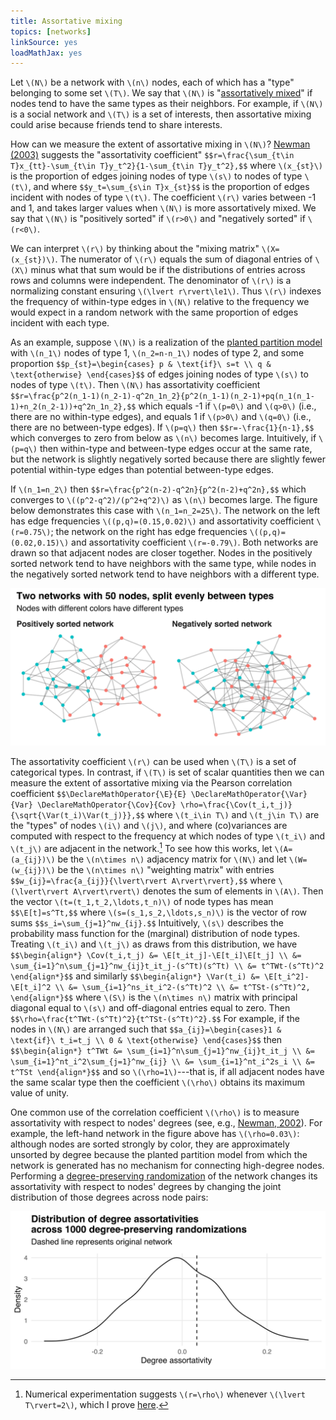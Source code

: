 ```yaml
---
title: Assortative mixing
topics: [networks]
linkSource: yes
loadMathJax: yes
---
```


Let `\(N\)` be a network with `\(n\)` nodes, each of which has a "type" belonging to some set `\(T\)`.
We say that `\(N\)` is "[assortatively mixed](https://en.wikipedia.org/wiki/Assortative_mixing)" if nodes tend to have the same types as their neighbors.
For example, if `\(N\)` is a social network and `\(T\)` is a set of interests, then assortative mixing could arise because friends tend to share interests.

How can we measure the extent of assortative mixing in `\(N\)`?
[Newman (2003)](https://doi.org/10.1103/PhysRevE.67.026126) suggests the "assortativity coefficient"
`$$r=\frac{\sum_{t\in T}x_{tt}-\sum_{t\in T}y_t^2}{1-\sum_{t\in T}y_t^2},$$`
where `\(x_{st}\)` is the proportion of edges joining nodes of type `\(s\)` to nodes of type `\(t\)`, and where
`$$y_t=\sum_{s\in T}x_{st}$$`
is the proportion of edges incident with nodes of type `\(t\)`.
The coefficient `\(r\)` varies between -1 and 1, and takes larger values when `\(N\)` is more assortatively mixed.
We say that `\(N\)` is "positively sorted" if `\(r>0\)` and "negatively sorted" if `\(r<0\)`.

We can interpret `\(r\)` by thinking about the "mixing matrix" `\(X=(x_{st})\)`.
The numerator of `\(r\)` equals the sum of diagonal entries of `\(X\)` minus what that sum would be if the distributions of entries across rows and columns were independent.
The denominator of `\(r\)` is a normalizing constant ensuring `\(\lvert r\rvert\le1\)`.
Thus `\(r\)` indexes the frequency of within-type edges in `\(N\)` relative to the frequency we would expect in a random network with the same proportion of edges incident with each type.

As an example, suppose `\(N\)` is a realization of the [planted partition model](/blog/generating-random-graphs-communities/) with `\(n_1\)` nodes of type 1, `\(n_2=n-n_1\)` nodes of type 2, and some proportion
`$$p_{st}=\begin{cases} p & \text{if}\ s=t \\ q & \text{otherwise} \end{cases}$$`
of edges joining nodes of type `\(s\)` to nodes of type `\(t\)`.
Then `\(N\)` has assortativity coefficient
`$$r=\frac{p^2(n_1-1)(n_2-1)-q^2n_1n_2}{p^2(n_1-1)(n_2-1)+pq(n_1(n_1-1)+n_2(n_2-1))+q^2n_1n_2},$$`
which equals -1 if `\(p=0\)` and `\(q>0\)` (i.e., there are no within-type edges), and equals 1 if `\(p>0\)` and `\(q=0\)` (i.e., there are no between-type edges).
If `\(p=q\)` then
`$$r=-\frac{1}{n-1},$$`
which converges to zero from below as `\(n\)` becomes large.
Intuitively, if `\(p=q\)` then within-type and between-type edges occur at the same rate, but the network is slightly negatively sorted because there are slightly fewer potential within-type edges than potential between-type edges.

If `\(n_1=n_2\)` then
`$$r=\frac{p^2(n-2)-q^2n}{p^2(n-2)+q^2n},$$`
which converges to `\((p^2-q^2)/(p^2+q^2)\)` as `\(n\)` becomes large.
The figure below demonstrates this case with `\(n_1=n_2=25\)`.
The network on the left has edge frequencies `\((p,q)=(0.15,0.02)\)` and assortativity coefficient `\(r=0.75\)`; the network on the right has edge frequencies `\((p,q)=(0.02,0.15)\)` and assortativity coefficient `\(r=-0.79\)`.
Both networks are drawn so that adjacent nodes are closer together.
Nodes in the positively sorted network tend to have neighbors with the same type, while nodes in the negatively sorted network tend to have neighbors with a different type.

![](figures/example-1.svg)

The assortativity coefficient `\(r\)` can be used when `\(T\)` is a set of categorical types.
In contrast, if `\(T\)` is set of scalar quantities then we can measure the extent of assortative mixing via the Pearson correlation coefficient
`$$\DeclareMathOperator{\E}{E}
\DeclareMathOperator{\Var}{Var}
\DeclareMathOperator{\Cov}{Cov}
\rho=\frac{\Cov(t_i,t_j)}{\sqrt{\Var(t_i)\Var(t_j)}},$$`
where `\(t_i\in T\)` and `\(t_j\in T\)` are the "types" of nodes `\(i\)` and `\(j\)`, and where (co)variances are computed with respect to the frequency at which nodes of type `\(t_i\)` and `\(t_j\)` are adjacent in the network.[^equal]
To see how this works, let `\(A=(a_{ij})\)` be the `\(n\times n\)` adjacency matrix for `\(N\)` and let `\(W=(w_{ij})\)` be the `\(n\times n\)` "weighting matrix" with entries
`$$w_{ij}=\frac{a_{ij}}{\lvert\rvert A\rvert\rvert},$$`
where `\(\lvert\rvert A\rvert\rvert\)` denotes the sum of elements in `\(A\)`.
Then the vector `\(t=(t_1,t_2,\ldots,t_n)\)` of node types has mean
`$$\E[t]=s^Tt,$$`
where `\(s=(s_1,s_2,\ldots,s_n)\)` is the vector of row sums
`$$s_i=\sum_{j=1}^nw_{ij}.$$`
Intuitively, `\(s\)` describes the probability mass function for the (marginal) distribution of node types.
Treating `\(t_i\)` and `\(t_j\)` as draws from this distribution, we have
`$$\begin{align*}
\Cov(t_i,t_j)
&= \E[t_it_j]-\E[t_i]\E[t_j] \\
&= \sum_{i=1}^n\sum_{j=1}^nw_{ij}t_it_j-(s^Tt)(s^Tt) \\
&= t^TWt-(s^Tt)^2
\end{align*}$$`
and similarly
`$$\begin{align*}
\Var(t_i)
&= \E[t_i^2]-\E[t_i]^2 \\
&= \sum_{i=1}^ns_it_i^2-(s^Tt)^2 \\
&= t^TSt-(s^Tt)^2,
\end{align*}$$`
where `\(S\)` is the `\(n\times n\)` matrix with principal diagonal equal to `\(s\)` and off-diagonal entries equal to zero.
Then
`$$\rho=\frac{t^TWt-(s^Tt)^2}{t^TSt-(s^Tt)^2}.$$`
For example, if the nodes in `\(N\)` are arranged such that
`$$a_{ij}=\begin{cases}1 & \text{if}\ t_i=t_j \\ 0 & \text{otherwise} \end{cases}$$`
then
`$$\begin{align*}
t^TWt
&= \sum_{i=1}^n\sum_{j=1}^nw_{ij}t_it_j \\
&= \sum_{i=1}^nt_i^2\sum_{j=1}^nw_{ij} \\
&= \sum_{i=1}^nt_i^2s_i \\
&= t^TSt
\end{align*}$$`
and so `\(\rho=1\)`---that is, if all adjacent nodes have the same scalar type then the coefficient `\(\rho\)` obtains its maximum value of unity.

[^equal]: Numerical experimentation suggests `\(r=\rho\)` whenever `\(\lvert T\rvert=2\)`, which I prove [here](/blog/assortativity-correlation-coefficients/).

One common use of the correlation coefficient `\(\rho\)` is to measure assortativity with respect to nodes' degrees (see, e.g., [Newman, 2002](https://journals.aps.org/prl/abstract/10.1103/PhysRevLett.89.208701)).
For example, the left-hand network in the figure above has `\(\rho=0.03\)`: although nodes are sorted strongly by color, they are approximately unsorted by degree because the planted partition model from which the network is generated has no mechanism for connecting high-degree nodes.
Performing a [degree-preserving randomization](/blog/degree-preserving-randomisation/) of the network changes its assortativity with respect to nodes' degrees by changing the joint distribution of those degrees across node pairs:

![](figures/dpr-1.svg)

